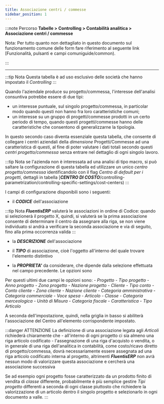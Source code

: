 ```yaml
---
title: Associazione centri / commesse
sidebar_position: 1
---
```


:::note Percorso
**Tabelle > Controlling > Contabilità analitica > Associazione centri / commesse**

Nota:
Per tutto quanto non dettagliato in questo documento sul funzionamento comune delle form fare riferimento al seguente link [Funzionalità, pulsanti e campi comuniguide/common).

:::

---

:::tip Nota
Questa tabella è ad uso esclusivo delle società che hanno impostato il *Controlling*
:::

Quando l'aziendale produce su progetto/commessa, l'interesse dell'analisi consuntiva potrebbe essere di due tipi:
- un interesse puntuale, sul singolo progetto/commessa, in particolar modo quando questi non hanno fra loro caratteristiche comuni;
- un interesse su un gruppo di progetti/commesse prodotti in un certo periodo di tempo, quando questi progetti/commesse hanno delle caratteristiche che consentono di generalizzarne la tipologia.

In questo secondo caso diventa essenziale questa tabella, che consente di collegare i centri aziendali della *dimensione* Progetti/Commesse ad una caratteristica di questi, al fine di poter valutare i dati totali secondo questi *centri progetto/commessa* senza entrare nel dettaglio di ogni singolo lavoro.

:::tip Nota
se l'azienda non è interessata ad una analisi di tipo macro, si può saltare la configurazione di questa tabella ed utilizzare un unico *centro progetto/commessa* identificandolo con il flag *Centro di default per i progetti*, dettagli in tabella [***CENTRO DI COSTO***/controlling-parametrization/controlling-specific-settings/cost-centers)
:::

I campi di configurazione disponibili sono i seguenti:
- il ***CODICE*** dell'associazione

:::tip Nota
***FluentisERP*** valuterà le associazioni in ordine di Codice: quando si selezionerà il progetto X, quindi, si valuterà se la prima associazione consente di determinare il centro da assegnare alla riga, se non viene individuato si andrà a verificare la seconda associazione e via di seguito, fino alla prima occorrenza valida
:::

- la ***DESCRIZIONE*** dell'associazione

- il ***TIPO*** di associazione, cioè l'oggetto all'interno del quale trovare l'elemento distintivo
- la ***PROPRIETA'*** da considerare, che dipende dalla selezione effettuata nel campo precedente. Le opzioni sono

Per questi ultimi due campi le opzioni sono:
    - *Progetto*
        - *Tipo progetto*
        - *Anno progetto*
        - *Zona progetto*
        - *Nazione progetto*
    - *Cliente*
        - *Tipo conto*
        - *Conto cliente*
        - *Zona cliente*
        - *Nazione cliente*
        - *Categoria amministrativa*
        - *Categoria commerciale*
        - *Voce spesa*
    - *Articolo*
        - *Classe*
        - *Categoria merceologica*
        - *Unità di Misura*
        - *Categoria fiscale*
        - *Caratteristica*
        - *Tipo Articolo*

A seconda dell'impostazione, quindi, nella griglia in basso si abiliterà l'associazione del Centro all'elemento corrispondente impostato.

:::danger ATTENZIONE
La definizione di una associazione legata agli *Articoli* richiederà chiaramente che
    - all'interno di ogni progetto ci sia almeno una riga articolo codificato
    - l'assegnazione di una riga d'acquisto o vendita, o in generale di una riga dell'analitica in contabilità, come costo/ricavo diretto di progetto/commessa, dovrà necessariamente essere assegnata ad una riga articolo codificato interna al progetto, altrimenti ***FluentisERP*** non avrà nessun modo di valorizzare questa associazione e cercherà una associazione successiva

Se ad esempio ogni progetto fosse caratterizzato da un prodotto finito di vendita di *classe* differente, probabilmente è più semplice gestire *Tipi progetto* differenti a seconda di ogni classe piuttosto che richiedere la valorizzazione di un articolo dentro il singolo progetto e selezionarlo in ogni documento a valle.
:::
